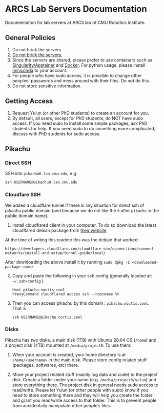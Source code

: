 # ARCS Lab Servers Documentation

Documentation for lab servers at ARCS lab of CMU Robotics Institute.

## General Policies

1. Do not brick the servers.
1. [Do not brick the servers.](https://www.youtube.com/watch?v=dC1yHLp9bWA&t=12)
1. Since the servers are shared, please prefer to use containers such as [Singularity/Apptainer](https://apptainer.org) and [Docker](https://www.docker.com/). For python usage, please install [miniconda](https://docs.conda.io/en/latest/miniconda.html) to your account.
1. For people who have sudo access, it is possible to change other peoples' passwords and mess around with their files. Do not do this.
1. Do not store sensitive information.

## Getting Access

1. Request Yulun (or other PhD students) to create an account for you.
1. By default, all users, except for PhD students, do NOT have sudo access. If you need sudo to install some simple packages, ask PhD students for help. If you need sudo to do something more complicated, discuss with PhD students for sudo access.

## Pikachu

### Direct SSH

SSH into `pikachu0.lan.cmu.edu`, e.g.

```
ssh USERNAME@pikachu0.lan.cmu.edu
```

### Cloudfare SSH

We added a cloudflare tunnel if there is any situation for direct ssh of pikachu public domain (and because we do not like the `0` after `pikachu` in the public domain name).

1. Install cloudflared client in your computer.
   To do so download the latest cloudflared debian package from [their website](https://developers.cloudflare.com/cloudflare-one/connections/connect-networks/install-and-setup/tunnel-guide/local/)

At the time of writing this readme this was the debian that worked:

```
https://developers.cloudflare.com/cloudflare-one/connections/connect-networks/install-and-setup/tunnel-guide/local/
```

After downloading the above install it by running `sudo dpkg -i <downloaded-package-name>`

2. Copy and paste the following in your ssh config (generally located at: `~/.ssh/config` )

   ```
   Host pikachu.noctis.cool
   ProxyCommand cloudflared access ssh --hostname %h
   ```

3. Then you can access pikachu by this domain : `pikachu.noctis.cool`.
   That is
   ```
   ssh USERNAME@pikachu.noctis.cool
   ```

### Disks

Pikachu has two disks, a main disk (1TB) with Ubuntu 20.04 OS (`/home`) and a project disk (4TB) mounted at `/media/project0`. To use them:

1. When your account is created, your home directory is at `/home/<username>` in the main disk. Please store config related stuff (packages, softwares, etc) there.

2. Move your project related stuff (mainly log data and code) to the project disk. Create a folder under your name (e.g. `/media/project0/yulun`) and store everything there. The project disk in general needs sudo access to read/write. Please let Yulun (or other people with sudo) know if you need to store something there and they will help you create the folder and grant you read/write access to that folder. This is to prevent people from accidentally manipulate other people’s files.
